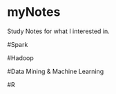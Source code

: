# myNotes
Study Notes for what I interested in.

#Spark

#Hadoop

#Data Mining & Machine Learning

#R
